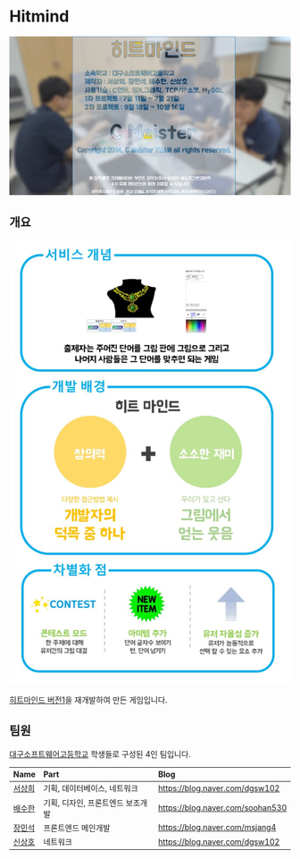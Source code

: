 # Hitmind

![크레딧 사진](./image/credit.png)

## 개요
![크레딧 사진](./image/what.jpg)

[히트마인드 버전1](https://github.com/tbvjaos510/HitmindVer_1)을 재개발하여 만든 게임입니다.

## 팀원

[대구소프트웨어고등학교](http://www.dgsw.hs.kr/index.do) 학생들로 구성된 4인 팀입니다.

| Name | Part | Blog |
|:---|:---|:---|
| [서상희](https://github.com/tbvjaos510) | 기획, 데이터베이스, 네트워크 | https://blog.naver.com/dgsw102 | 
| [배수한](https://github.com/tbvjaos510) | 기획, 디자인, 프론트엔드 보조개발 | https://blog.naver.com/soohan530 |
| [장민석](https://github.com/msjang4) | 프론트엔드 메인개발 | https://blog.naver.com/msjang4 |
| [신상호](https://github.com/ShinSH0) | 네트워크 | https://blog.naver.com/dgsw102 |


